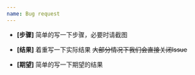 ```yaml
---
name: Bug request
---
```



* **[步骤]**
简单的写一下步骤，必要时请截图

* **[结果]**
着重写一下实际结果 ~~大部分情况下我们会直接关闭Issue~~

* **[期望]**
简单的写一下期望的结果